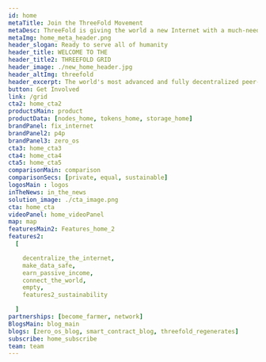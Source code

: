 ```yaml
---
id: home
metaTitle: Join the ThreeFold Movement
metaDesc: ThreeFold is giving the world a new Internet with a much-needed and better infrastructure.
metaImg: home_meta_header.png
header_slogan: Ready to serve all of humanity
header_title: WELCOME TO THE 
header_title2: THREEFOLD GRID
header_image: ./new_home_header.jpg
header_altImg: threefold
header_excerpt: The world's most advanced and fully decentralized peer-to-peer Internet infrastructure is now ready to host the world's data and workloads.
button: Get Involved
link: /grid
cta2: home_cta2
productsMain: product
productData: [nodes_home, tokens_home, storage_home]
brandPanel: fix_internet
brandPanel2: p4p
brandPanel3: zero_os
cta3: home_cta3
cta4: home_cta4
cta5: home_cta5
comparisonMain: comparison
comparisonSecs: [private, equal, sustainable]
logosMain : logos
inTheNews: in_the_news
solution_image: ./cta_image.png
cta: home_cta
videoPanel: home_videoPanel
map: map
featuresMain2: Features_home_2
features2:
  [

    decentralize_the_internet,
    make_data_safe,
    earn_passive_income,
    connect_the_world,
    empty,
    features2_sustainability

  ]
partnerships: [become_farmer, network]
BlogsMain: blog_main
blogs: [zero_os_blog, smart_contract_blog, threefold_regenerates]
subscribe: home_subscribe
team: team
---
```


<!-- header: home_header
solution_image: ./home_header.png -->
<!--  -->

<!-- solution_image3: ./carbon_neutral.png
header: carbon_neutral -->

<!-- logos: logo1
logosMain : logo_home -->
